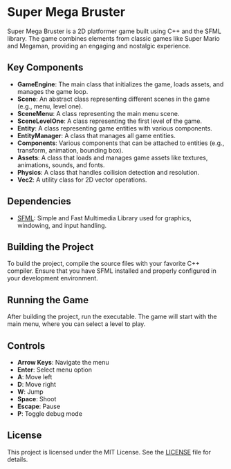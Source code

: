 # Super Mega Bruster

Super Mega Bruster is a 2D platformer game built using C++ and the SFML library. The game combines elements from classic games like Super Mario and Megaman, providing an engaging and nostalgic experience.


## Key Components

- **GameEngine**: The main class that initializes the game, loads assets, and manages the game loop.
- **Scene**: An abstract class representing different scenes in the game (e.g., menu, level one).
- **SceneMenu**: A class representing the main menu scene.
- **SceneLevelOne**: A class representing the first level of the game.
- **Entity**: A class representing game entities with various components.
- **EntityManager**: A class that manages all game entities.
- **Components**: Various components that can be attached to entities (e.g., transform, animation, bounding box).
- **Assets**: A class that loads and manages game assets like textures, animations, sounds, and fonts.
- **Physics**: A class that handles collision detection and resolution.
- **Vec2**: A utility class for 2D vector operations.

## Dependencies

- [SFML](https://www.sfml-dev.org/): Simple and Fast Multimedia Library used for graphics, windowing, and input handling.

## Building the Project

To build the project, compile the source files with your favorite C++ compiler. Ensure that you have SFML installed and properly configured in your development environment.

## Running the Game

After building the project, run the executable. The game will start with the main menu, where you can select a level to play.

## Controls

- **Arrow Keys**: Navigate the menu
- **Enter**: Select menu option
- **A**: Move left
- **D**: Move right
- **W**: Jump
- **Space**: Shoot
- **Escape**: Pause
- **P**: Toggle debug mode

## License

This project is licensed under the MIT License. See the [LICENSE](LICENSE) file for details.